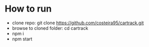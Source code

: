 # How to run
- clone repo: git clone https://github.com/costeira95/cartrack.git
- browse to cloned folder: cd cartrack
- npm i
- npm start
